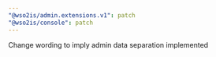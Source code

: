 ```yaml
---
"@wso2is/admin.extensions.v1": patch
"@wso2is/console": patch
---
```


Change wording to imply admin data separation implemented
